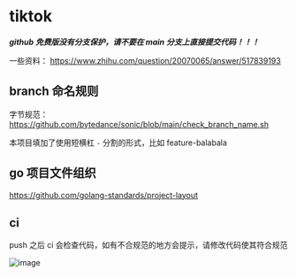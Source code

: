 # tiktok

***github 免费版没有分支保护，请不要在 main 分支上直接提交代码！！！***

一些资料：
https://www.zhihu.com/question/20070065/answer/517839193

## branch 命名规则

字节规范：https://github.com/bytedance/sonic/blob/main/check_branch_name.sh

本项目填加了使用短横杠 `-` 分割的形式，比如 feature-balabala


## go 项目文件组织

https://github.com/golang-standards/project-layout


## ci

push 之后 ci 会检查代码，如有不合规范的地方会提示，请修改代码使其符合规范

![image](https://user-images.githubusercontent.com/38214289/167283715-50ef8d6d-caac-444e-8ed4-958f3d79c13f.png)

